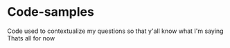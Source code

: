 # Code-samples
Code used to contextualize my questions so that y'all know what I'm saying
Thats all for now
